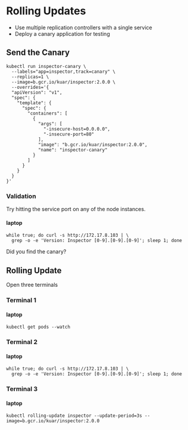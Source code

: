 # Rolling Updates

* Use multiple replication controllers with a single service
* Deploy a canary application for testing

## Send the Canary

```
kubectl run inspector-canary \
  --labels="app=inspector,track=canary" \
  --replicas=1 \
  --image=b.gcr.io/kuar/inspector:2.0.0 \
  --overrides='{
  "apiVersion": "v1",
  "spec": {
    "template": {
      "spec": {
        "containers": [
          {
            "args": [
              "-insecure-host=0.0.0.0",
              "-insecure-port=80"
            ],
            "image": "b.gcr.io/kuar/inspector:2.0.0",
            "name": "inspector-canary"
          }
        ]
      }
    }
  }
}'
```

### Validation

Try hitting the service port on any of the node instances.

#### laptop

```
while true; do curl -s http://172.17.8.103 | \
  grep -o -e 'Version: Inspector [0-9].[0-9].[0-9]'; sleep 1; done
```

Did you find the canary?

## Rolling Update

Open three terminals

### Terminal 1

#### laptop

```
kubectl get pods --watch
```

### Terminal 2

#### laptop

```
while true; do curl -s http://172.17.8.103 | \
  grep -o -e 'Version: Inspector [0-9].[0-9].[0-9]'; sleep 1; done
```

### Terminal 3

#### laptop

```
kubectl rolling-update inspector --update-period=3s --image=b.gcr.io/kuar/inspector:2.0.0
```
